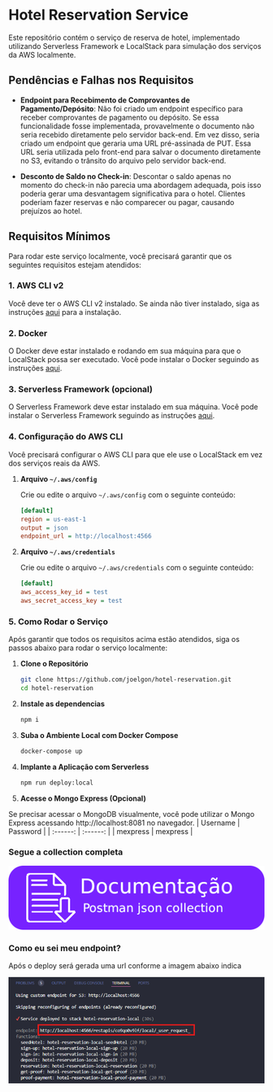 # Hotel Reservation Service

Este repositório contém o serviço de reserva de hotel, implementado utilizando Serverless Framework e LocalStack para simulação dos serviços da AWS localmente.

## Pendências e Falhas nos Requisitos

- **Endpoint para Recebimento de Comprovantes de Pagamento/Depósito**:
  Não foi criado um endpoint específico para receber comprovantes de pagamento ou depósito. Se essa funcionalidade fosse implementada, provavelmente o documento não seria recebido diretamente pelo servidor back-end. Em vez disso, seria criado um endpoint que geraria uma URL pré-assinada de PUT. Essa URL seria utilizada pelo front-end para salvar o documento diretamente no S3, evitando o trânsito do arquivo pelo servidor back-end.

- **Desconto de Saldo no Check-in**:
  Descontar o saldo apenas no momento do check-in não parecia uma abordagem adequada, pois isso poderia gerar uma desvantagem significativa para o hotel. Clientes poderiam fazer reservas e não comparecer ou pagar, causando prejuízos ao hotel.


## Requisitos Mínimos

Para rodar este serviço localmente, você precisará garantir que os seguintes requisitos estejam atendidos:

### 1. AWS CLI v2

Você deve ter o AWS CLI v2 instalado. Se ainda não tiver instalado, siga as instruções [aqui](https://docs.aws.amazon.com/cli/latest/userguide/install-cliv2.html) para a instalação.

### 2. Docker

O Docker deve estar instalado e rodando em sua máquina para que o LocalStack possa ser executado. Você pode instalar o Docker seguindo as instruções [aqui](https://docs.docker.com/get-docker/).

### 3. Serverless Framework (opcional)

O Serverless Framework deve estar instalado em sua máquina. Você pode instalar o Serverless Framework seguindo as instruções [aqui](https://www.serverless.com/framework/docs/getting-started).

### 4. Configuração do AWS CLI

Você precisará configurar o AWS CLI para que ele use o LocalStack em vez dos serviços reais da AWS.

1. **Arquivo `~/.aws/config`**

   Crie ou edite o arquivo `~/.aws/config` com o seguinte conteúdo:

   ```ini
   [default]
   region = us-east-1
   output = json
   endpoint_url = http://localhost:4566
   ```

2. **Arquivo `~/.aws/credentials`**

   Crie ou edite o arquivo `~/.aws/credentials` com o seguinte conteúdo:

   ```ini
   [default]
   aws_access_key_id = test
   aws_secret_access_key = test
   ```

### 5. Como Rodar o Serviço

Após garantir que todos os requisitos acima estão atendidos, siga os passos abaixo para rodar o serviço localmente:

1. **Clone o Repositório**

   ```bash
   git clone https://github.com/joelgon/hotel-reservation.git
   cd hotel-reservation
   ```

2. **Instale as dependencias**

   ```bash
   npm i
   ```

3. **Suba o Ambiente Local com Docker Compose**

   ```bash
   docker-compose up
   ```

4. **Implante a Aplicação com Serverless**

   ```bash
   npm run deploy:local
   ```

5. **Acesse o Mongo Express (Opcional)**

  Se precisar acessar o MongoDB visualmente, você pode utilizar o Mongo Express acessando http://localhost:8081 no navegador.
  | Username | Password |
  | :------: | :------: |
  | mexpress | mexpress |

### Segue a collection completa
[![download](./img/download.png)][1]

### Como eu sei meu endpoint?

Após o deploy será gerada uma url conforme a imagem abaixo indica

![img\deploy_url_gerada.png](./img/deploy_url_gerada.png)

[1]: https://github.com/joelgon/hotel-reservation/releases/download/1/hotel.reservation.postman_collection.json
